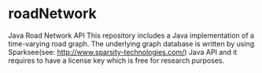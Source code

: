# roadNetwork 
Java Road Network API This repository includes a Java implementation of a time-varying road graph. The underlying graph database is written by using Sparksee(see: http://www.sparsity-technologies.com/) Java API and it requires to have a license key which is free for research purposes.
